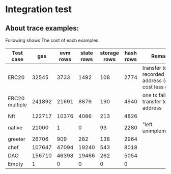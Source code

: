 # Integration test

## About trace examples:

<!-- TODO: Update this table -->

Following shows The cost of each examples 

| Test case |    gas    | evm rows | state rows | storage rows | hash rows | Remarks |
| --------- | --------- | -------- | ---------- | ------------ | --------- | ------- |
| ERC20     | 32545 | 3733 | 1492 | 108 | 2774 | transfer to a recorded address (so cost less gas)
| ERC20 multiple | 241892 | 21691 | 8879 | 190 | 4940 | one tx fail for transfer to 0 address
| Nft | 122717 | 10376 | 4086 | 213 | 4826 |
| native | 21000 | 1 | 0 | 93 | 2280 | "left unimplemented"
| greeter | 26706 | 909 | 282 | 138 | 2964 |
| chef | 107647 | 47094 | 19240 | 543 | 8018 |
| DAO | 156710 | 46398 | 19466 | 262 | 5054 |
| Empty | 1 | 0 | 0 | 0 | 0 |
